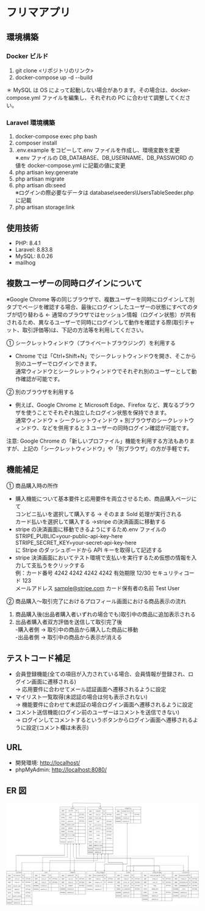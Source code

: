 # フリマアプリ

## 環境構築

### Docker ビルド

1.  git clone <リポジトリのリンク>
2.  docker-compose up -d --build

＊ MySQL は OS によって起動しない場合があります。その場合は、docker-compose.yml ファイルを編集し、それぞれの PC に合わせて調整してください。

### Laravel 環境構築

1.  docker-compose exec php bash
2.  composer install
3.  .env.example をコピーして.env ファイルを作成し、環境変数を変更<br>
    ※.env ファイルの DB_DATABASE、DB_USERNAME、DB_PASSWORD の値を docker-compose.yml に記載の値に変更
4.  php artisan key:generate
5.  php artisan migrate
6.  php artisan db:seed<br>
    ※ログインの際必要なデータは database\seeders\UsersTableSeeder.php に記載
7.  php artisan storage:link

## 使用技術

-   PHP: 8.4.1
-   Laravel: 8.83.8
-   MySQL: 8.0.26
-   mailhog

## 複数ユーザーの同時ログインについて

※Google Chrome 等の同じブラウザで、複数ユーザーを同時にログインして別タブでページを確認する場合、最後にログインしたユーザーの状態にすべてのタブが切り替わる ← 通常のブラウザではセッション情報（ログイン状態）が共有されるため、異なるユーザーで同時にログインして動作を確認する際(取引チャット、取引評価等)は、下記の方法等を利用してください。

① シークレットウィンドウ（プライベートブラウジング）を利用する

-   Chrome では「Ctrl+Shift+N」でシークレットウィンドウを開き、そこから別のユーザーでログインできます。<br>通常ウィンドウとシークレットウィンドウでそれぞれ別のユーザーとして動作確認が可能です。

② 別のブラウザを利用する

-   例えば、Google Chrome と Microsoft Edge、Firefox など、異なるブラウザを使うことでそれぞれ独立したログイン状態を保持できます。<br>通常ウィンドウ + シークレットウィンドウ + 別ブラウザのシークレットウィンドウ、などを併用すると 3 ユーザーの同時ログイン確認が可能です。

注意:
Google Chrome の「新しいプロファイル」機能を利用する方法もありますが、上記の「シークレットウィンドウ」や「別ブラウザ」の方が手軽です。

## 機能補足

① 商品購入時の所作

-   購入機能について基本要件と応用要件を両立させるため、商品購入ページにて<br>コンビニ払いを選択して購入する → そのまま Sold 処理が実行される<br>カード払いを選択して購入する →stripe の決済画面に移動する
-   stripe の決済画面に移動できるようにするため.env ファイルの<br>
    STRIPE_PUBLIC=your-public-api-key-here<br>
    STRIPE_SECRET_KEY=your-secret-api-key-here<br>
    に Stripe のダッシュボードから API キーを取得して記述する
-   stripe 決済画面においてテスト環境で支払いを実行するため仮想の情報を入力して支払うをクリックする<br>
    例：カード番号 4242 4242 4242 4242
    有効期限 12/30
    セキュリティコード 123<br>
    メールアドレス sample@stripe.com
    カード保有者の名前 Test User

② 商品購入～取引完了におけるプロフィール画面における商品表示の流れ<br>

1.  商品購入後(出品者購入者いずれの場合でも)取引中の商品に追加表示される<br>
2.  出品者購入者双方評価を送信して取引完了後<br> -購入者側 → 取引中の商品から購入した商品に移動<br> -出品者側 → 取引中の商品から表示が消える

## テストコード補足

-   会員登録機能(全ての項目が入力されている場合、会員情報が登録され、ログイン画面に遷移される)<br>
    → 応用要件に合わせてメール認証画面へ遷移されるように設定
-   マイリスト一覧取得(未認証の場合は何も表示されない)<br>
    → 機能要件に合わせて未認証の場合ログイン画面へ遷移されるように設定
-   コメント送信機能(ログイン前のユーザーはコメントを送信できない)<br>
    → ログインしてコメントするというボタンからログイン画面へ遷移されるように設定(コメント欄は未表示)

## URL

-   開発環境: [http://localhost/](http://localhost/)
-   phpMyAdmin: [http://localhost:8080/](http://localhost:8080/)

## ER 図

![ER Diagram](docs/フリマアプリER図.png)
